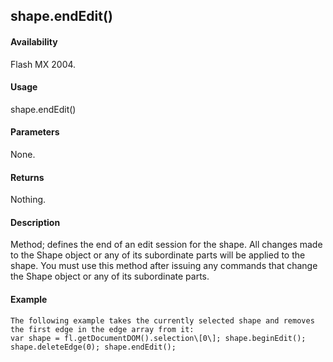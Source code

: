 ## shape.endEdit()

#### Availability

Flash MX 2004.

#### Usage

shape.endEdit()

#### Parameters

None.

#### Returns

Nothing.

#### Description

Method; defines the end of an edit session for the shape. All changes made to the Shape object or any of its subordinate parts will be applied to the shape. You must use this method after issuing any commands that change the Shape object or any of its subordinate parts.

#### Example

```
The following example takes the currently selected shape and removes the first edge in the edge array from it:
var shape = fl.getDocumentDOM().selection\[0\]; shape.beginEdit();
shape.deleteEdge(0); shape.endEdit();

```